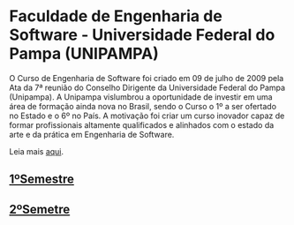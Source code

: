 # Faculdade de Engenharia de Software - Universidade Federal do Pampa (UNIPAMPA)

O Curso de Engenharia de Software foi criado em 09 de julho de 2009 pela Ata da 7ª reunião do Conselho Dirigente da Universidade Federal do Pampa (Unipampa). A Unipampa vislumbrou a oportunidade de investir em uma área de formação ainda nova no Brasil, sendo o Curso o 1º a ser ofertado no Estado e o 6º no País. A motivação foi criar um curso inovador capaz de formar profissionais altamente qualificados e alinhados com o estado da arte e da prática em Engenharia de Software.

Leia mais [aqui](https://github.com/talessoares/faculdade-ES/wiki).
## [1ºSemestre](./1%C2%BASemestre/)

## [2ºSemetre](./2%C2%BASemestre/)